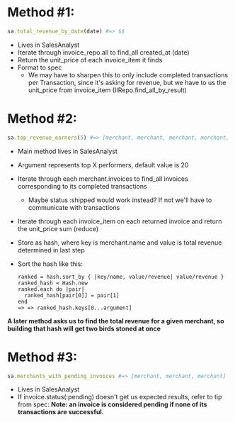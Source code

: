 # Method #1:
```rb
sa.total_revenue_by_date(date) #=> $$
```

* Lives in SalesAnalyst
* Iterate through invoice_repo.all to find_all created_at (date)
* Return the unit_price of each invoice_item it finds
* Format to spec
  * We may have to sharpen this to only include completed transactions
  per Transaction, since it's asking for revenue, but we have
  to us the unit_price from invoice_item (IIRepo.find_all_by_result)


# Method #2:
```rb
sa.top_revenue_earners(5) #=> [merchant, merchant, merchant, merchant, merchant]
```

  * Main method lives in SalesAnalyst
  * Argument represents top X performers, default value is 20
  * Iterate through each merchant.invoices to find_all invoices corresponding to its completed transactions
    * Maybe status :shipped would work instead? If not we'll have to communicate with transactions
  * Iterate through each invoice_item on each returned invoice and return the unit_price sum (reduce)
  * Store as hash, where key is merchant.name and value is total revenue determined in last step
  * Sort the hash like this: 
        
        ranked = hash.sort_by { |key/name, value/revenue| value/revenue }
        ranked_hash = Hash.new
        ranked.each do |pair|
          ranked_hash[pair[0]] = pair[1]
        end
        => => ranked_hash.keys[0...argument]

  **A later method asks us to find the total revenue for a given merchant, so building that hash will
    get two birds stoned at once**


# Method #3:
```rb
sa.merchants_with_pending_invoices #=> [merchant, merchant, merchant]
```

* Lives in SalesAnalyst
* If invoice.status(:pending) doesn't get us expected results, refer to tip from spec:
  **Note: an invoice is considered pending if none of its transactions are successful.**




